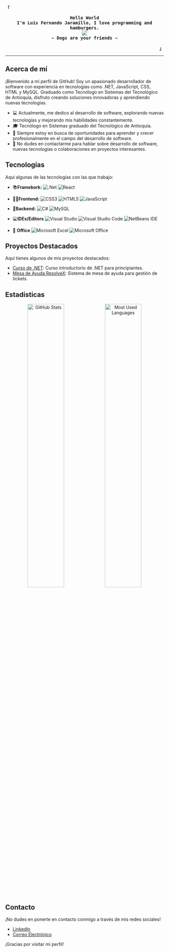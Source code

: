 <div align="center">
  <p align="left">
    <strong>「</strong>
  </p>
  <p align="center">
    <samp>
      <b>
        Hello World
        <br>
        I'm Luis Fernando Jaramillo, I love programming and hamburgers.
      </b>
      <br>
      <img src="https://readme-typing-svg.herokuapp.com?font=ui-monospace&size=16&color=B51700&center=true&width=410&height=45&lines=Welcome+to+my+GitHub.">
      <br>
      <b>
        ~ Dogs are your friends ~
      </b>
    </samp>
  </p>
  <p align="right">
    <strong>」</strong>
  </p>
</div>

---

## Acerca de mí

¡Bienvenido a mi perfil de GitHub! Soy un apasionado desarrollador de software con experiencia en tecnologías como .NET, JavaScript, CSS, HTML y MySQL. Graduado como Tecnólogo en Sistemas del Tecnológico de Antioquia, disfruto creando soluciones innovadoras y aprendiendo nuevas tecnologías.

- 💻 Actualmente, me dedico al desarrollo de software, explorando nuevas tecnologías y mejorando mis habilidades constantemente.
- 🎓 Tecnólogo en Sistemas graduado del Tecnológico de Antioquia.
- 🌱 Siempre estoy en busca de oportunidades para aprender y crecer profesionalmente en el campo del desarrollo de software.
- 💬 No dudes en contactarme para hablar sobre desarrollo de software, nuevas tecnologías o colaboraciones en proyectos interesantes.

## Tecnologías

Aquí algunas de las tecnologías con las que trabajo:

- 📚**Framekork:**
  ![.Net](https://img.shields.io/badge/.NET-5C2D91?style=for-the-badge&logo=.net&logoColor=white)
  ![React](https://img.shields.io/badge/react-%2320232a.svg?style=for-the-badge&logo=react&logoColor=%2361DAFB)

- 🧑‍💻**Frontend:**
  ![CSS3](https://img.shields.io/badge/css3-%231572B6.svg?style=for-the-badge&logo=css3&logoColor=white)
  ![HTML5](https://img.shields.io/badge/html5-%23E34F26.svg?style=for-the-badge&logo=html5&logoColor=white)
  ![JavaScript](https://img.shields.io/badge/-JavaScript-%23F7DF1C?style=flat-square&logo=javascript&logoColor=000000&labelColor=%23F7DF1C&color=%23FFCE5A)
- 🤖**Backend:**
  ![C#](https://img.shields.io/badge/c%23-%23239120.svg?style=for-the-badge&logo=csharp&logoColor=white)
  ![MySQL](https://img.shields.io/badge/mysql-4479A1.svg?style=for-the-badge&logo=mysql&logoColor=white)
- 💻**IDEs/Editors**
  ![Visual Studio](https://img.shields.io/badge/Visual%20Studio-5C2D91.svg?style=for-the-badge&logo=visual-studio&logoColor=white)
  ![Visual Studio Code](https://img.shields.io/badge/Visual%20Studio%20Code-0078d7.svg?style=for-the-badge&logo=visual-studio-code&logoColor=white)
  ![NetBeans IDE](https://img.shields.io/badge/NetBeansIDE-1B6AC6.svg?style=for-the-badge&logo=apache-netbeans-ide&logoColor=white) 
- 🏢 **Office**
  ![Microsoft Excel](https://img.shields.io/badge/Microsoft_Excel-217346?style=for-the-badge&logo=microsoft-excel&logoColor=white)
  ![Microsoft Office](https://img.shields.io/badge/Microsoft_Office-D83B01?style=for-the-badge&logo=microsoft-office&logoColor=white)
  
## Proyectos Destacados

Aquí tienes algunos de mis proyectos destacados:

- [Curso de .NET](https://github.com/ljaramillocanas/Curso-.NET): Curso introductorio de .NET para principiantes.
- [Mesa de Ayuda ResolveX](https://github.com/ljaramillocanas/helpdesk): Sistema de mesa de ayuda para gestión de tickets.

## Estadísticas

<div align="center">
  <img width="48%" src="https://github-readme-stats.vercel.app/api?username=ljaramillocanas&show_icons=true" alt="GitHub Stats"/>
  <img width="48%" src="https://github-readme-stats.vercel.app/api/top-langs/?username=ljaramillocanas&layout=compact" alt="Most Used Languages"/>
</div>

## Contacto

¡No dudes en ponerte en contacto conmigo a través de mis redes sociales!

- [LinkedIn](https://www.linkedin.com/in/luis-fernando-jaramillo-ca%C3%B1as-204340239/)
- [Correo Electrónico](ljaramillocanas@gmail.com)

¡Gracias por visitar mi perfil!
